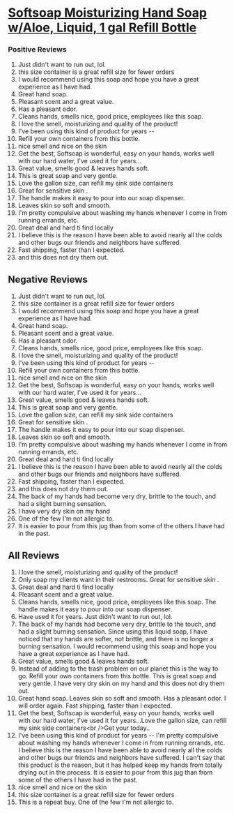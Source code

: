 # [Softsoap Moisturizing Hand Soap w/Aloe, Liquid, 1 gal Refill Bottle](https://products.checkmycream.com/products/Softsoap-Moisturizing-Hand-Soap-wAloe-Liquid-1-gal-Refill-Bottle.html)

### Positive Reviews

<ol>
      <li>Just didn&#x27;t want to run out, lol.</li>
      <li>this size container is a great refill size for fewer orders</li>
      <li>I would recommend using this soap and hope you have a great experience as I have had.</li>
      <li>Great hand soap.  </li>
      <li>Pleasant scent and a great value.</li>
      <li>Has a pleasant odor.  </li>
      <li>Cleans hands, smells nice, good price, employees like this soap.</li>
      <li>I love the smell, moisturizing and quality of the product!</li>
      <li>I&#x27;ve been using this kind of product for years --</li>
      <li>Refill your own containers from this bottle.</li>
      <li>nice smell and nice on the skin</li>
      <li>Get the best, Softsoap is wonderful, easy on your hands, works well with our hard water, I&#x27;ve used it for years...</li>
      <li>Great value, smells good &amp; leaves hands soft.</li>
      <li>This is great soap and very gentle.</li>
      <li>Love the gallon size, can refill my sink side containers</li>
      <li>Great for sensitive skin .</li>
      <li>The handle makes it easy to pour into our soap dispenser.</li>
      <li>Leaves skin so soft and smooth.  </li>
      <li>I&#x27;m pretty compulsive about washing my hands whenever I come in from running errands, etc.  </li>
      <li>Great deal and hard ti find locally</li>
      <li>I believe this is the reason I have been able to avoid nearly all the colds and other bugs our friends and neighbors have suffered.  </li>
      <li>Fast shipping, faster than I expected.</li>
      <li>and this does not dry them out.</li>
</ol>


<h2>Negative Reviews</h2>
<ol>
<li> Just didn&#x27;t want to run out, lol.</li>
<li> this size container is a great refill size for fewer orders</li>
<li> I would recommend using this soap and hope you have a great experience as I have had.</li>
<li> Great hand soap.  </li>
<li> Pleasant scent and a great value.</li>
<li> Has a pleasant odor.  </li>
<li> Cleans hands, smells nice, good price, employees like this soap.</li>
<li> I love the smell, moisturizing and quality of the product!</li>
<li> I&#x27;ve been using this kind of product for years --</li>
<li> Refill your own containers from this bottle.</li>
<li> nice smell and nice on the skin</li>
<li> Get the best, Softsoap is wonderful, easy on your hands, works well with our hard water, I&#x27;ve used it for years...</li>
<li> Great value, smells good &amp; leaves hands soft.</li>
<li> This is great soap and very gentle.</li>
<li> Love the gallon size, can refill my sink side containers</li>
<li> Great for sensitive skin .</li>
<li> The handle makes it easy to pour into our soap dispenser.</li>
<li> Leaves skin so soft and smooth.  </li>
<li> I&#x27;m pretty compulsive about washing my hands whenever I come in from running errands, etc.  </li>
<li> Great deal and hard ti find locally</li>
<li> I believe this is the reason I have been able to avoid nearly all the colds and other bugs our friends and neighbors have suffered.  </li>
<li> Fast shipping, faster than I expected.</li>
<li> and this does not dry them out.</li>
<li> The back of my hands had become very dry, brittle to the touch, and had a slight burning sensation.  </li>
<li> I have very dry skin on my hand</li>
<li> One of the few I&#x27;m not allergic to.</li>
<li> It is easier to pour from this jug than from some of the others I have had in the past.</li>
</ol>

<h2>All Reviews</h2>

<ol>
    <li> I love the smell, moisturizing and quality of the product!</li>
    <li> Only soap my clients want in their restrooms.  Great for sensitive skin .</li>
    <li> Great deal and hard ti find locally</li>
    <li> Pleasant scent and a great value.</li>
    <li> Cleans hands, smells nice, good price, employees like this soap. The handle makes it easy to pour into our soap dispenser.</li>
    <li> Have used it for years.  Just didn&#x27;t want to run out, lol.</li>
    <li> The back of my hands had become very dry, brittle to the touch, and had a slight burning sensation.  Since using this liquid soap, I have noticed that my hands are softer, not brittle, and there is no longer a burning sensation.  I would recommend using this soap and hope you have a great experience as I have had.</li>
    <li> Great value, smells good &amp; leaves hands soft.</li>
    <li> Instead of adding to the trash problem on our planet  this is the way to go. Refill your own containers from this bottle. This is great soap and very gentle. I have very dry skin on my hand and this does not dry them out.</li>
    <li> Great hand soap.  Leaves skin so soft and smooth.  Has a pleasant odor.  I will order again.  Fast shipping, faster than I expected.</li>
    <li> Get the best, Softsoap is wonderful, easy on your hands, works well with our hard water, I&#x27;ve used it for years...Love the gallon size, can refill my sink side containers&lt;br /&gt;Get your today..</li>
    <li> I&#x27;ve been using this kind of product for years -- I&#x27;m pretty compulsive about washing my hands whenever I come in from running errands, etc.  I believe this is the reason I have been able to avoid nearly all the colds and other bugs our friends and neighbors have suffered.  I can&#x27;t say that this product is the reason, but it has helped keep my hands from totally drying out in the process.  It is easier to pour from this jug than from some of the others I have had in the past.</li>
    <li> nice smell and nice on the skin</li>
    <li> this size container is a great refill size for fewer orders</li>
    <li> This is a repeat buy. One of the few I&#x27;m not allergic to.</li>
</ol>




